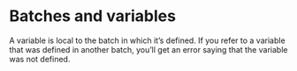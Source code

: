 # Batches and variables

A variable is local to the batch in which it’s defined. If you refer to a variable that was defined in another batch, you’ll get an error saying that the variable was not defined.
